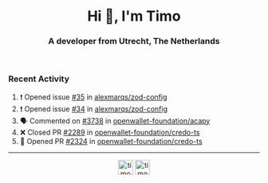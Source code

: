 <h1 align="center">Hi 👋, I'm Timo</h1>
<h3 align="center">A developer from Utrecht, The Netherlands</h3>
<br/>
<!-- https://github.com/rahuldkjain/github-profile-readme-generator --!>

<!--  <p align="left"><img src="https://github-readme-stats.vercel.app/api?username=timoglastra&show_icons=true&count_private=true&" alt="timoglastra" /></p> --!>

<!--
Github language stats
<p align="left"><img src="https://github-readme-stats.vercel.app/api/top-langs/?username=timoglastra&layout=compact" alt="timoglastra" /><p>
-->

<!-- Codestats language stats -->
<!-- <p align="left"><img src="https://codestats-readme.vercel.app/api/top-langs/?username=timoglastra&layout=compact&language_count=12" alt="timoglastra" /><p>    --!>
  
<h3>Recent Activity</h3>

<!--START_SECTION:activity-->
1. ❗ Opened issue [#35](https://github.com/alexmarqs/zod-config/issues/35) in [alexmarqs/zod-config](https://github.com/alexmarqs/zod-config)
2. ❗ Opened issue [#34](https://github.com/alexmarqs/zod-config/issues/34) in [alexmarqs/zod-config](https://github.com/alexmarqs/zod-config)
3. 🗣 Commented on [#3738](https://github.com/openwallet-foundation/acapy/issues/3738#issuecomment-3005440719) in [openwallet-foundation/acapy](https://github.com/openwallet-foundation/acapy)
4. ❌ Closed PR [#2289](https://github.com/openwallet-foundation/credo-ts/pull/2289) in [openwallet-foundation/credo-ts](https://github.com/openwallet-foundation/credo-ts)
5. 💪 Opened PR [#2324](https://github.com/openwallet-foundation/credo-ts/pull/2324) in [openwallet-foundation/credo-ts](https://github.com/openwallet-foundation/credo-ts)
<!--END_SECTION:activity-->

---

<p align="center">
<a href="https://twitter.com/timoglastra" target="blank"><img align="center" src="https://cdn.jsdelivr.net/npm/simple-icons@3.0.1/icons/twitter.svg" alt="timoglastra" height="30" width="30" /></a>
<a href="https://linkedin.com/in/timoglastra" target="blank"><img align="center" src="https://cdn.jsdelivr.net/npm/simple-icons@3.0.1/icons/linkedin.svg" alt="timoglastra" height="30" width="30" /></a>
</p>



